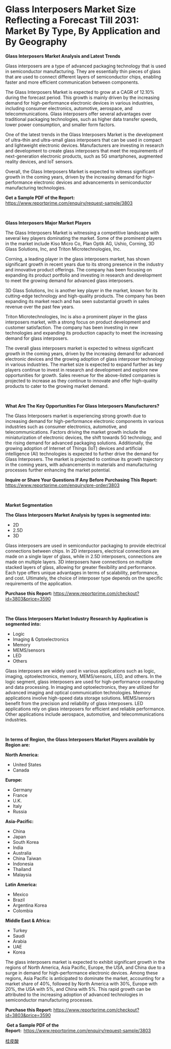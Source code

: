 <p><h1>Glass Interposers Market Size Reflecting a Forecast Till 2031: Market By Type, By Application and By Geography</h1></p><p><strong>Glass Interposers Market Analysis and Latest Trends</strong></p>
<p><p>Glass interposers are a type of advanced packaging technology that is used in semiconductor manufacturing. They are essentially thin pieces of glass that are used to connect different layers of semiconductor chips, enabling faster and more efficient communication between components.</p><p>The Glass Interposers Market is expected to grow at a CAGR of 12.10% during the forecast period. This growth is mainly driven by the increasing demand for high-performance electronic devices in various industries, including consumer electronics, automotive, aerospace, and telecommunications. Glass interposers offer several advantages over traditional packaging technologies, such as higher data transfer speeds, lower power consumption, and smaller form factors.</p><p>One of the latest trends in the Glass Interposers Market is the development of ultra-thin and ultra-small glass interposers that can be used in compact and lightweight electronic devices. Manufacturers are investing in research and development to create glass interposers that meet the requirements of next-generation electronic products, such as 5G smartphones, augmented reality devices, and IoT sensors.</p><p>Overall, the Glass Interposers Market is expected to witness significant growth in the coming years, driven by the increasing demand for high-performance electronic devices and advancements in semiconductor manufacturing technologies.</p></p>
<p><strong>Get a Sample PDF of the Report:&nbsp;</strong> <a href="https://www.reportprime.com/enquiry/request-sample/3803">https://www.reportprime.com/enquiry/request-sample/3803</a></p>
<p>&nbsp;</p>
<p><strong>Glass Interposers Major Market Players</strong></p>
<p><p>The Glass Interposers Market is witnessing a competitive landscape with several key players dominating the market. Some of the prominent players in the market include Kiso Micro Co, Plan Optik AG, Ushio, Corning, 3D Glass Solutions, Inc, and Triton Microtechnologies, Inc.</p><p>Corning, a leading player in the glass interposers market, has shown significant growth in recent years due to its strong presence in the industry and innovative product offerings. The company has been focusing on expanding its product portfolio and investing in research and development to meet the growing demand for advanced glass interposers.</p><p>3D Glass Solutions, Inc is another key player in the market, known for its cutting-edge technology and high-quality products. The company has been expanding its market reach and has seen substantial growth in sales revenue over the past few years.</p><p>Triton Microtechnologies, Inc is also a prominent player in the glass interposers market, with a strong focus on product development and customer satisfaction. The company has been investing in new technologies and expanding its production capacity to meet the increasing demand for glass interposers.</p><p>The overall glass interposers market is expected to witness significant growth in the coming years, driven by the increasing demand for advanced electronic devices and the growing adoption of glass interposer technology in various industries. The market size is expected to expand further as key players continue to invest in research and development and explore new opportunities for growth. Sales revenue for the above-listed companies is projected to increase as they continue to innovate and offer high-quality products to cater to the growing market demand.</p></p>
<p>&nbsp;</p>
<p><strong>What Are The Key Opportunities For Glass Interposers Manufacturers?</strong></p>
<p><p>The Glass Interposers market is experiencing strong growth due to increasing demand for high-performance electronic components in various industries such as consumer electronics, automotive, and telecommunications. Factors driving the market growth include the miniaturization of electronic devices, the shift towards 5G technology, and the rising demand for advanced packaging solutions. Additionally, the growing adoption of Internet of Things (IoT) devices and artificial intelligence (AI) technologies is expected to further drive the demand for Glass Interposers. The market is projected to continue its growth trajectory in the coming years, with advancements in materials and manufacturing processes further enhancing the market potential.</p></p>
<p><strong>Inquire or Share Your Questions If Any Before Purchasing This Report:</strong> <a href="https://www.reportprime.com/enquiry/pre-order/3803">https://www.reportprime.com/enquiry/pre-order/3803</a></p>
<p>&nbsp;</p>
<p><strong>Market Segmentation</strong></p>
<p><strong>The Glass Interposers Market Analysis by types is segmented into:</strong></p>
<p><ul><li>2D</li><li>2.5D</li><li>3D</li></ul></p>
<p><p>Glass interposers are used in semiconductor packaging to provide electrical connections between chips. In 2D interposers, electrical connections are made on a single layer of glass, while in 2.5D interposers, connections are made on multiple layers. 3D interposers have connections on multiple stacked layers of glass, allowing for greater flexibility and performance. Each type offers unique advantages in terms of scalability, performance, and cost. Ultimately, the choice of interposer type depends on the specific requirements of the application.</p></p>
<p><strong>Purchase this Report:&nbsp;</strong><a href="https://www.reportprime.com/checkout?id=3803&price=3590">https://www.reportprime.com/checkout?id=3803&price=3590</a></p>
<p>&nbsp;</p>
<p><strong>The Glass Interposers Market Industry Research by Application is segmented into:</strong></p>
<p><ul><li>Logic</li><li>Imaging & Optoelectronics</li><li>Memory</li><li>MEMS/sensors</li><li>LED</li><li>Others</li></ul></p>
<p><p>Glass interposers are widely used in various applications such as logic, imaging, optoelectronics, memory, MEMS/sensors, LED, and others. In the logic segment, glass interposers are used for high-performance computing and data processing. In imaging and optoelectronics, they are utilized for advanced imaging and optical communication technologies. Memory applications involve high-speed data storage solutions. MEMS/sensors benefit from the precision and reliability of glass interposers. LED applications rely on glass interposers for efficient and reliable performance. Other applications include aerospace, automotive, and telecommunications industries.</p></p>
<p>&nbsp;</p>
<p><strong>In terms of Region, the Glass Interposers Market Players available by Region are:</strong></p>
<p>
    <p> <strong> North America: </strong>
        <ul>
            <li>United States</li>
            <li>Canada</li>
        </ul>
        </p> 
    <p> <strong> Europe: </strong>
        <ul>
            <li>Germany</li>
            <li>France</li>
            <li>U.K.</li>
            <li>Italy</li>
            <li>Russia</li>
        </ul>
        </p> 
    <p> <strong> Asia-Pacific: </strong>
        <ul>
            <li>China</li>
            <li>Japan</li>
            <li>South Korea</li>
            <li>India</li>
            <li>Australia</li>
            <li>China Taiwan</li>
            <li>Indonesia</li>
            <li>Thailand</li>
            <li>Malaysia</li>
        </ul>
        </p> 
    <p> <strong> Latin America: </strong>
        <ul>
            <li>Mexico</li>
            <li>Brazil</li>
            <li>Argentina Korea</li>
            <li>Colombia</li>
        </ul>
        </p> 
    <p> <strong> Middle East & Africa: </strong>
        <ul>
            <li>Turkey</li>
            <li>Saudi</li>
            <li>Arabia</li>
            <li>UAE</li>
            <li>Korea</li>
        </ul>
    </p>
    </p>
<p><p>The glass interposers market is expected to exhibit significant growth in the regions of North America, Asia Pacific, Europe, the USA, and China due to a surge in demand for high-performance electronic devices. Among these regions, Asia Pacific is anticipated to dominate the market, accounting for a market share of 40%, followed by North America with 30%, Europe with 20%, the USA with 5%, and China with 5%. This rapid growth can be attributed to the increasing adoption of advanced technologies in semiconductor manufacturing processes.</p></p>
<p><strong>Purchase this Report: </strong><a href="https://www.reportprime.com/checkout?id=3803&price=3590">https://www.reportprime.com/checkout?id=3803&price=3590</a></p>
<p>&nbsp;<strong>Get a Sample PDF of the Report:&nbsp;&nbsp;</strong><a href="https://www.reportprime.com/enquiry/request-sample/3803">https://www.reportprime.com/enquiry/request-sample/3803</a></p>
<p><strong></strong></p>
<p><p><a href="https://github.com/EstaSprer20231/Market-Research-Report-List-1/blob/main/762108214689.md">桂皮酸</a></p></p>